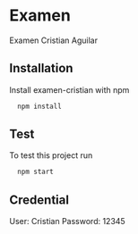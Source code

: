 
# Examen

Examen Cristian Aguilar

## Installation

Install examen-cristian with npm

```bash
  npm install
```
    
## Test

To test this project run

```bash
  npm start
```


## Credential

User: Cristian
Password: 12345

